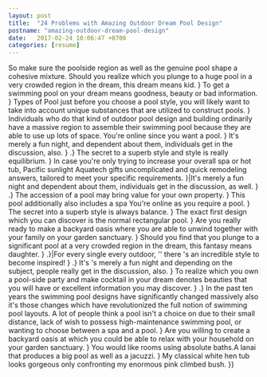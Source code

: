 ```yaml
---
layout: post
title:  "24 Problems with Amazing Outdoor Dream Pool Design"
postname: "amazing-outdoor-dream-pool-design"
date:   2017-02-24 10:06:47 +0700
categories: [resume]
---
```

So make sure the poolside region as well as the genuine pool shape a cohesive mixture. Should you realize which you plunge to a huge pool in a very crowded region in the dream, this dream means kid. } To get a swimming pool on your dream means goodness, beauty or bad information. } Types of Pool just before you choose a pool style, you will likely want to take into account unique substances that are utilized to construct pools. } Individuals who do that kind of outdoor pool design and building ordinarily have a massive region to assemble their swimming pool because they are able to use up lots of space. You're online since you want a pool. } It's merely a fun night, and dependent about them, individuals get in the discussion, also. } .} The secret to a superb style and style is really equilibrium. } In case you're only trying to increase your overall spa or hot tub, Pacific sunlight Aquatech gifts uncomplicated and quick remodeling answers, tailored to meet your specific requirements. }|It's merely a fun night and dependent about them, individuals get in the discussion, as well. } .} The accession of a pool may bring value for your own property. } This pool additionally also includes a spa You're online as you require a pool. } The secret into a superb style is always balance. } The exact first design which you can discover is the normal rectangular pool. } Are you really ready to make a backyard oasis where you are able to unwind together with your family on your garden sanctuary. } Should you find that you plunge to a significant pool at a very crowded region in the dream, this fantasy means daughter. } .}|For every single every outdoor, '' there 's an incredible style to become inspired! } .} It's 's merely a fun night and depending on the subject, people really get in the discussion, also. } To realize which you own a pool-side party and make cocktail in your dream denotes beauties that you will have or excellent information you may discover. } .} In the past ten years the swimming pool designs have significantly changed massively also it's those changes which have revolutionized the full notion of swimming pool layouts. A lot of people think a pool isn't a choice on due to their small distance, lack of wish to possess high-maintenance swimming pool, or wanting to choose between a spa and a pool. } Are you willing to create a backyard oasis at which you could be able to relax with your household on your garden sanctuary. } You would like rooms using absolute baths.A lanai that produces a big pool as well as a jacuzzi. } My classical white hen tub looks gorgeous only confronting my enormous pink climbed bush. }}
